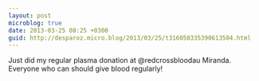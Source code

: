 ```yaml
---
layout: post
microblog: true
date: 2013-03-25 08:25 +0300
guid: http://desparoz.micro.blog/2013/03/25/t316058335390613504.html
---
```

Just did my regular plasma donation at @redcrossbloodau Miranda. Everyone who can should give blood regularly!
